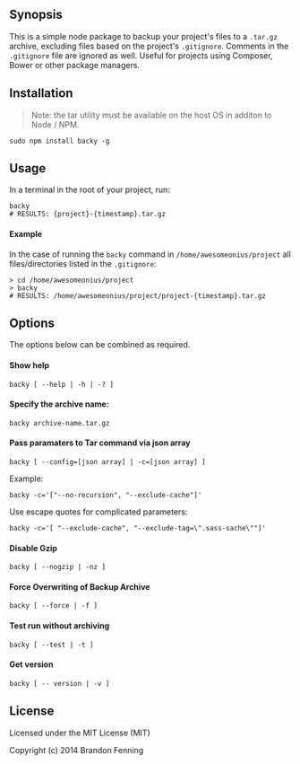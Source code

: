 ## Synopsis

This is a simple node package to backup your project's files to a `.tar.gz` archive, excluding files based on the project's `.gitignore`. Comments in the `.gitignore` file are ignored as well. Useful for projects using Composer, Bower or other package managers. 

## Installation

> Note: the tar utility must be available on the host OS in additon to Node / NPM.

	sudo npm install backy -g

## Usage

In a terminal in the root of your project, run:

	backy
	# RESULTS: {project}-{timestamp}.tar.gz

#### Example
	 
In the case of running the `backy` command in `/home/awesomeonius/project` all files/directories listed in the `.gitignore`:

	> cd /home/awesomeonius/project
	> backy	
	# RESULTS: /home/awesomeonius/project/project-{timestamp}.tar.gz

## Options

The options below can be combined as required.

#### Show help

	backy [ --help | -h | -? ]

#### Specify the archive name:

	backy archive-name.tar.gz

#### Pass paramaters to Tar command via json array

	backy [ --config=[json array] | -c=[json array] ]

Example:

	backy -c='["--no-recursion", "--exclude-cache"]'

Use escape quotes for complicated parameters:

	backy -c='[ "--exclude-cache", "--exclude-tag=\".sass-sache\""]'

#### Disable Gzip

	backy [ --nogzip | -nz ]

#### Force Overwriting of Backup Archive

	backy [ --force | -f ]

#### Test run without archiving

	backy [ --test | -t ]

#### Get version

	backy [ -- version | -v ]

## License

Licensed under the MIT License (MIT)

Copyright (c) 2014 Brandon Fenning